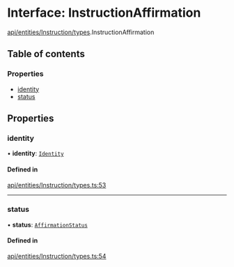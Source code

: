 # Interface: InstructionAffirmation

[api/entities/Instruction/types](../wiki/api.entities.Instruction.types).InstructionAffirmation

## Table of contents

### Properties

- [identity](../wiki/api.entities.Instruction.types.InstructionAffirmation#identity)
- [status](../wiki/api.entities.Instruction.types.InstructionAffirmation#status)

## Properties

### identity

• **identity**: [`Identity`](../wiki/api.entities.Identity.Identity)

#### Defined in

[api/entities/Instruction/types.ts:53](https://github.com/PolymeshAssociation/polymesh-sdk/blob/e978aefd/src/api/entities/Instruction/types.ts#L53)

___

### status

• **status**: [`AffirmationStatus`](../wiki/api.entities.Instruction.types.AffirmationStatus)

#### Defined in

[api/entities/Instruction/types.ts:54](https://github.com/PolymeshAssociation/polymesh-sdk/blob/e978aefd/src/api/entities/Instruction/types.ts#L54)
